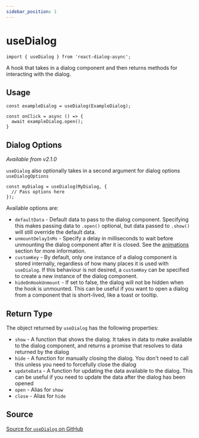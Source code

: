 ```yaml
---
sidebar_position: 1
---
```


# useDialog
```tsx
import { useDialog } from 'react-dialog-async';
```
A hook that takes in a dialog component and then returns methods for interacting with the dialog.

## Usage
```tsx
const exampleDialog = useDialog(ExampleDialog);

const onClick = async () => {
  await exampleDialog.open();
}
```

## Dialog Options
_Available from v2.1.0_

`useDialog` also optionally takes in a second argument for dialog options
```useDialogOptions```
```tsx
const myDialog = useDialog(MyDialog, {
  // Pass options here
});
```

Available options are:

* `defaultData` - Default data to pass to the dialog component. Specifying this makes passing data to `.open()` optional, but data passed to `.show()` will still override the default data.
* `unmountDelayInMs` - Specify a delay in milliseconds to wait before unmounting the dialog component after it is closed. See the [animations](/animations) section for more information.
* `customKey` - By default, only one instance of a dialog component is stored internally, regardless of how many places it is used with `useDialog`. If this behaviour is not desired, a `customKey` can be specified to create a new instance of the dialog component.
* `hideOnHookUnmount` - If set to false, the dialog will not be hidden when the hook is unmounted. This can be useful if you want to open a dialog from a component that is short-lived, like a toast or tooltip.

## Return Type
The object returned by `useDialog` has the following properties:
* `show` - A function that shows the dialog. It takes in data to make available to the dialog component, and returns a promise that resolves to data returned by the dialog
* `hide` - A function for manually closing the dialog. You don't need to call this unless you need to forcefully close the dialog
* `updateData` - A function for updating the data available to the dialog. This can be useful if you need to update the data after the dialog has been opened
* `open` - Alias for `show`
* `close` - Alias for `hide`

## Source
[Source for `useDialog` on GitHub](https://github.com/a16n-dev/react-dialog-async/tree/main/packages/react-dialog-async/src/useDialog.ts)
